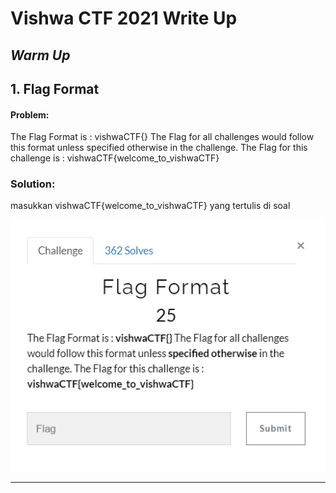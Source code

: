 # Vishwa CTF 2021 Write Up

## <b> <i> Warm Up </i> </b>
## 1. Flag Format
#### <b> Problem: </b>
The Flag Format is : vishwaCTF{} The Flag for all challenges would follow this format unless specified otherwise in the challenge. The Flag for this challenge is : vishwaCTF{welcome_to_vishwaCTF}

### <b> Solution: </b>
masukkan vishwaCTF{welcome_to_vishwaCTF} yang tertulis di soal </br>

![gambar 1](./vishwactf-writeup-file/1f.png)

<hr>